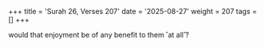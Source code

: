 +++
title = 'Surah 26, Verses 207'
date = '2025-08-27'
weight = 207
tags = []
+++

would that enjoyment be of any benefit to them ˹at all˺?